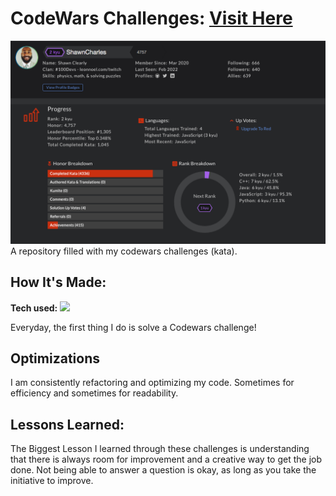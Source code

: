 # CodeWars Challenges: <a target="_blank" href="https://shawncharles.com/Codewars" >Visit Here</a> 

![alt tag](https://github.com/CharlesCreativeContent/CodeWars/blob/master/Screen%20Shot%202022-02-10%20at%202.54.15%20AM.png)
A repository filled with my codewars challenges (kata).

## How It's Made:

**Tech used:** <img src="https://img.shields.io/static/v1?label=|&message=JAVASCRIPT&color=3c7f5d&style=plastic&logo=javascript"/>

Everyday, the first thing I do is solve a Codewars challenge! 

## Optimizations

I am consistently refactoring and optimizing my code. Sometimes for efficiency and sometimes for readability. 

## Lessons Learned:

The Biggest Lesson I learned through these challenges is understanding that there is always room for improvement and a creative way to get the job done. Not being able to answer a question is okay, as long as you take the initiative to improve.
